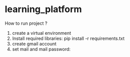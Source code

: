 # learning_platform
How to run project ?
1. create a virtual environment
2. Install required libraries:
   pip install -r requirements.txt
3. create gmail account
4. set mail and mail password:
   
